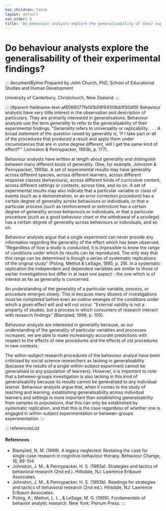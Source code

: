 ```yaml
---
has_children: false
layout: default
nav_order: 0
title: 'Do behaviour analysts explore the generalisability of their experimental findings? '
---
```

# Do behaviour analysts explore the generalisability of their experimental findings? 


::: documentByline
Prepared by John Church, PhD, School of Educational Studies and Human
Development

University of Canterbury, Christchurch, New Zealand.
:::

::: {#parent-fieldname-text-af6066077fe141b09f94109bb1f50df9}
Behaviour analysts have very little interest in the observation and
description of particulars. They are primarily interested in
generalisations. Behaviour analysts use the term *generality* to refer
to the generalisability of their experimental findings. "Generality
refers to universality or replicability. . . . A broad statement of the
question raised by generality is, \'If I take part or all of the
procedures that produced a result and apply them under circumstances
that are in some degree different, will I get the same kind of
effect?\'" (Johnston & Pennypacker, 1993b, p. 177).

Behaviour analysts have written at length about generality and
distinguish between many different kinds of generality. (See, for
example, Johnston & Pennypacker, 1993a). A set of experimental results
may have generality across different species, across different learners,
across different response classes (behaviours), across different kinds
of curriculum content, across different settings or contexts, across
time, and so on. A set of experimental results may also indicate that a
particular variable or class of events (such as a demonstration, or an
error correction procedure) has a certain degree of generality across
behaviours or individuals, or that a particular process (such as
reinforcement or extinction) has a certain degree of generality across
behaviours or individuals, or that a particular procedure (such as a
good behaviour chart or the withdrawal of a privilege) has a certain
degree of generality across behaviours or individuals, and so on.

Behaviour analysts argue that a single experiment can never provide any
information regarding the generality of the effect which has been
observed. "Regardless of how a study is conducted, it is impossible to
know the range of conditions under which its results can be reproduced.
The only way that this range can be determined is though a series of
systematic replications of the original study" (Poling, Methot & LeSage,
1995, p. 29). In a systematic replication the independent and dependent
variables are similar to those of earlier investigations but differ in
at least one aspect - the one which is of interest as far as generality
is concerned.

An understanding of the generality of a particular variable, process, or
procedure emerges slowly. This is because many dozens of investigations
must be completed before even an outline emerges of the conditions under
which a given effect will and will not occur. "External validity is not
a property of studies, but a process in which consumers of research
interact with research findings" (Blampied, 1999, p. 100).

Behaviour analysts are interested in generality because, as our
understanding of the generality of particular variables and processes
increases, we are able to make increasingly accurate predictions with
respect to the effects of new procedures and the effects of old
procedures in new contexts.

The within-subject research procedures of the behaviour analyst have
been criticised by social science researchers as lacking in
generalisability (because the results of a single within-subject
experiment cannot be generalised to any population of learners).
However, it is important to note that a between-groups investigation is
also lacking in this kind of generalisability because its results cannot
be generalised to any individual learner. Behaviour analysts argue that,
when it comes to the study of teaching and learning, establishing
generalisability across individual learners and settings is more
important than establishing generalisability from samples to
populations, that this can only be established by systematic
replication, and that this is the case regardless of whether one is
engaged in within-subject experimentation or between-groups
experimentation.
:::

::: referencesList
#### References

-   Blampied, N. M. (1999). A legacy neglected: Restating the case for
    single-case research in cognitive-behaviour therapy. Behaviour
    Change, 16, 89-104
-   Johnston, J. M., & Pennypacker, H. S. (1993a). Strategies and
    tactics of behavioral research (2nd ed.). Hillsdale, NJ: Lawrence
    Erlbaum Associates.
-   Johnston, J. M., & Pennypacker, H. S. (1993b). Readings for
    strategies and tactics of behavioral research (2nd ed.). Hillsdale,
    NJ: Lawrence Erlbaum Associates.
-   Poling, A., Methot, L. L., & LeSage, M. G. (1995). Fundamentals of
    behavior analytic research. New York: Plenum Press.
:::
